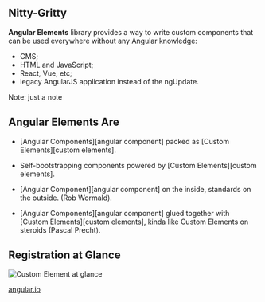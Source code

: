 ## Nitty-Gritty

**Angular Elements** <span class="text-highlight">library</span> provides a way to write custom components that can be used <span class="text-highlight">everywhere</span> without any Angular knowledge:
- CMS;
- HTML and JavaScript;
- React, Vue, etc;
- legacy AngularJS application instead of the ngUpdate.

Note:
just a note


## Angular Elements Are

- <p class="fragment fade-in-then-out">[Angular Components][angular component] packed as [Custom Elements][custom elements].</p>
- <p class="fragment fade-in-then-out">Self-bootstrapping components powered by [Custom Elements][custom elements].</p>
- <p class="fragment fade-in-then-out">[Angular Component][angular component] on the inside, standards on the outside. (Rob Wormald).</p>
- <p class="fragment fade-in-then-out">[Angular Components][angular component] glued together with [Custom Elements][custom elements], kinda like Custom Elements on steroids (Pascal Precht).</p>

<!-- References -->
[custom elements]: https://developer.mozilla.org/en-US/docs/Web/Web_Components/Using_custom_elements
[web components]: https://developer.mozilla.org/en-US/docs/Web/Web_Components
[angular component]: https://angular.io/guide/architecture-components
[web technologies]: https://developer.mozilla.org/en-US/docs/Web


## Registration at Glance

<img src="images/custom-element-sequence.png" alt="Custom Element at glance">

[angular.io](https://angular.io/guide/elements)